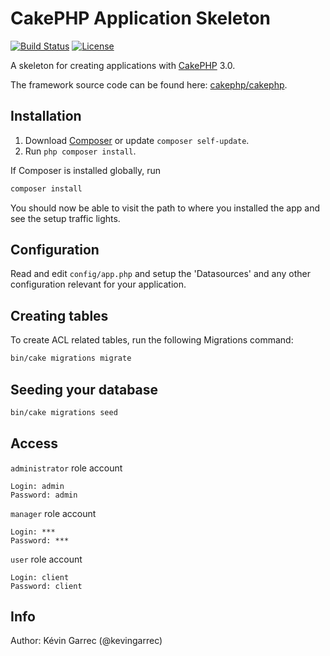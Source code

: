 # CakePHP Application Skeleton

[![Build Status](https://api.travis-ci.org/cakephp/app.png)](https://travis-ci.org/cakephp/app)
[![License](https://poser.pugx.org/cakephp/app/license.svg)](https://packagist.org/packages/cakephp/app)

A skeleton for creating applications with [CakePHP](http://cakephp.org) 3.0.

The framework source code can be found here: [cakephp/cakephp](https://github.com/cakephp/cakephp).

## Installation

1. Download [Composer](http://getcomposer.org/doc/00-intro.md) or update `composer self-update`.
2. Run `php composer install`.

If Composer is installed globally, run
```bash
composer install
```

You should now be able to visit the path to where you installed the app and see
the setup traffic lights.

## Configuration

Read and edit `config/app.php` and setup the 'Datasources' and any other
configuration relevant for your application.

## Creating tables

To create ACL related tables, run the following Migrations command:

```bash
bin/cake migrations migrate
```

## Seeding your database

```bash
bin/cake migrations seed
```

## Access

`administrator` role account
```
Login: admin
Password: admin
```

`manager` role account
```
Login: ***
Password: ***
```

`user` role account
```
Login: client
Password: client
```

## Info

Author: Kévin Garrec (@kevingarrec)
